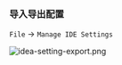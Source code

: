 ### 导入导出配置

`File` -> `Manage IDE Settings`

![idea-setting-export.png](/images/idea-setting-export.png)